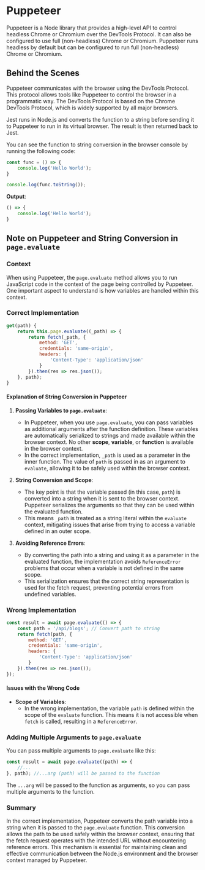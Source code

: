 # Puppeteer

Puppeteer is a Node library that provides a high-level API to control headless Chrome or Chromium over the DevTools Protocol.
It can also be configured to use full (non-headless) Chrome or Chromium. Puppeteer runs headless by default but can be configured
to run full (non-headless) Chrome or Chromium.

## Behind the Scenes

Puppeteer communicates with the browser using the DevTools Protocol. This protocol allows tools like Puppeteer to control the
browser in a programmatic way. The DevTools Protocol is based on the Chrome DevTools Protocol, which is widely supported by all
major browsers.

Jest runs in Node.js and converts the function to a string before sending it to Puppeteer to run in its virtual browser.
The result is then returned back to Jest.

You can see the function to string conversion in the browser console by running the following code:

```javascript
const func = () => {
    console.log('Hello World');
}

console.log(func.toString());
```

**Output**:
```javascript
() => {
    console.log('Hello World');
}
```

## Note on Puppeteer and String Conversion in `page.evaluate`

### Context

When using Puppeteer, the `page.evaluate` method allows you to run JavaScript code in the context of the page being controlled by
Puppeteer. One important aspect to understand is how variables are handled within this context.

### Correct Implementation

```javascript
get(path) {
    return this.page.evaluate((_path) => {
        return fetch(_path, {
            method: 'GET',
            credentials: 'same-origin',
            headers: {
                'Content-Type': 'application/json'
            }
        }).then(res => res.json());
    }, path);
}
```

#### Explanation of String Conversion in Puppeteer

1. **Passing Variables to `page.evaluate`**:
    - In Puppeteer, when you use `page.evaluate`, you can pass variables as additional arguments after the function definition.
      These variables are automatically serialized to strings and made available within the browser context. No other **scope**,
      **variable**, or **function** is available in the browser context.
    - In the correct implementation, `_path` is used as a parameter in the inner function. The value of `path` is passed in as
      an argument to `evaluate`, allowing it to be safely used within the browser context.

2. **String Conversion and Scope**:
    - The key point is that the variable passed (in this case, `path`) is converted into a string when it is sent to the browser
      context. Puppeteer serializes the arguments so that they can be used within the evaluated function.
    - This means `_path` is treated as a string literal within the `evaluate` context, mitigating issues that arise from trying
      to access a variable defined in an outer scope.

3. **Avoiding Reference Errors**:
    - By converting the path into a string and using it as a parameter in the evaluated function, the implementation avoids
      `ReferenceError` problems that occur when a variable is not defined in the same scope.
    - This serialization ensures that the correct string representation is used for the fetch request, preventing potential errors
      from undefined variables.

### Wrong Implementation

```javascript
const result = await page.evaluate(() => {
    const path = '/api/blogs'; // Convert path to string
    return fetch(path, {
        method: 'GET',
        credentials: 'same-origin',
        headers: {
            'Content-Type': 'application/json'
        }
    }).then(res => res.json());
});
```

#### Issues with the Wrong Code

- **Scope of Variables**:
    - In the wrong implementation, the variable `path` is defined within the scope of the `evaluate` function. This means it is
      not accessible when `fetch` is called, resulting in a `ReferenceError`.

### Adding Multiple Arguments to `page.evaluate`

You can pass multiple arguments to `page.evaluate` like this:

```javascript
const result = await page.evaluate((path) => {
    //...
}, path); //...arg (path) will be passed to the function
```

The `...arg` will be passed to the function as arguments, so you can pass multiple arguments to the function.

### Summary

In the correct implementation, Puppeteer converts the path variable into a string when it is passed to the `page.evaluate` function.
This conversion allows the path to be used safely within the browser context, ensuring that the fetch request operates with the
intended URL without encountering reference errors. This mechanism is essential for maintaining clean and effective communication
between the Node.js environment and the browser context managed by Puppeteer.

